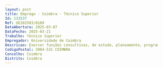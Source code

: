 ```yaml
--- 
layout: post
title: Emprego - Coimbra - Técnico Superior
Id: 133537
Ref: OE202503/0189
DataAbertura: 2025-03-07
DataFecho: 2025-03-21
Trabalho: Técnico Superior
Empregador: Universidade de Coimbra
Descricao: Exercer funções consultivas, de estudo, planeamento, programação, avaliação e aplicação de métodos e processos de natureza técnica, que fundamentam e preparam a decisão, exercidas com responsabilidade e autonomia, ainda que com enquadramento superior qualificado, designadamente  Proporcionar o acolhimento e o apoio aos estudantes com vista à sua integração plena na Universidade de Coimbra (UC)  Desenvolver e realizar apoio psicopedagógico aos estudantes da UC  Desenvolver, organizar e ministrar programas e ações ativadores do desenvolvimento pessoal e de competÍncias acadÈmicas, através da formação dos estudantes  Dinamizar atividades de peer counselling support para estudantes  As funções deverão ser exercidas com responsabilidade e autonomia técnica, ainda que com enquadramento superior qualificado. Para o exercício das funções é necessário o seguinte perfil de competências, respeitando o nível de exigência fixado na Portaria n.º 236 2024 1, de 27 de setembro, para as carreiras de grau de complexidade funcional 3  Orientação para o serviço público  orientação para a colaboração  orientação para a mudança e inovação  orientação para os resultados  análise crítica e resolução de problemas.
CodigoPostal: 3004-531 COIMBRA
Concelho: Coimbra
Distrito: Coimbra
--- 
```

